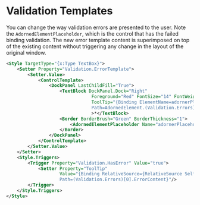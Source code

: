 # Validation Templates

You can change the way validation errors are presented to the user. Note the `AdornedElementPlaceholder`, which is the control that has the failed binding validation. The new error template content is superimposed on top of the existing content without triggering any
change in the layout of the original window.

```xml
<Style TargetType="{x:Type TextBox}">
    <Setter Property="Validation.ErrorTemplate">
        <Setter.Value>
            <ControlTemplate>
                <DockPanel LastChildFill="True">
                    <TextBlock DockPanel.Dock="Right"
                                Foreground="Red" FontSize="14" FontWeight="Bold"
                                ToolTip="{Binding ElementName=adornerPlaceholder,
                                Path=AdornedElement.(Validation.Errors)[0].ErrorContent}"
                                >*</TextBlock>
                    <Border BorderBrush="Green" BorderThickness="1">
                        <AdornedElementPlaceholder Name="adornerPlaceholder"></AdornedElementPlaceholder>
                    </Border>
                </DockPanel>
            </ControlTemplate>
        </Setter.Value>
    </Setter>
    <Style.Triggers>
        <Trigger Property="Validation.HasError" Value="true">
            <Setter Property="ToolTip"
                    Value="{Binding RelativeSource={RelativeSource Self},
                    Path=(Validation.Errors)[0].ErrorContent}"/>
        </Trigger>
    </Style.Triggers>
</Style>
```


<!--stackedit_data:
eyJoaXN0b3J5IjpbLTc4MjM4OTczMiwtNTU1NTM1ODM5XX0=
-->